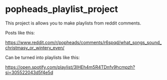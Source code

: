 # popheads_playlist_project

This project is allows you to make playlists from reddit comments. 

Posts like this:

https://www.reddit.com/r/popheads/comments/r6spqd/what_songs_sound_christmasy_or_wintery_even/

Can be turned into playlists like this:

https://open.spotify.com/playlist/3IHEh4m5R4TDnfv9hcmpzh?si=305522043d5f4e5d


